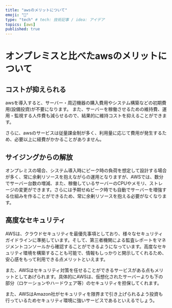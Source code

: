 ```yaml
---
title: "awsのメリットについて"
emoji: "🐡"
type: "tech" # tech: 技術記事 / idea: アイデア
topics: [aws]
published: true
---
```

# オンプレミスと比べたawsのメリットについて

## コストが抑えられる

awsを導入すると、サーバー・周辺機器の購入費用やシステム構築などの初期費用(設備投資)が不要になります。
また、サーバーを稼働させるための維持費、運用・監視する人件費も減らせるので、結果的に維持コストを抑えることができます。

さらに、awsのサービスは従量課金制が多く、利用量に応じて費用が発生するため、必要以上に経費がかかることがありません。

## サイジングからの解放

オンプレミスの場合、システム導入時にピーク時の負荷を想定して設計する場合が多く、常に余剰リソースを抱えながらの運用となりますが、AWSでは、数分でサーバー台数の増減、また、稼働しているサーバーのCPUやメモリ、ストレージの変更ができます。さらには予期せぬピーク時でも自動でサーバーを増強する仕組みを作ることができるため、常に余剰リソースを抱える必要がなくなります。

## 高度なセキュリティ

AWSは、クラウドセキュリティを最優先事項としており、様々なセキュリティガイドラインに準拠しています。そして、第三者機関による監査レポートをマネジメントコンソールから確認することができるようになっています。高度なセキュリティ環境を構築することも可能で、情報もしっかりと開示してくれるため、安心感をもって利用できる点メリットといえます。

また、AWSはセキュリティ対策を任せることができるサービスがある点もメリットとしてあげられます。具体的にAWSは、仮想化されたサーバーよりも下の部分（ロケーションやハードウェア等）のセキュリティを担保してくれます。

また、AWSはAmazon社がセキュリティを限界まで引き上げられるよう投資も行っているためセキュリティ環境に強いサービスであるといえるでしょう。






